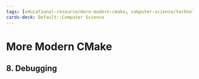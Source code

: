 ```yaml
---
tags: [educational-resource/more-modern-cmake, computer-science/technology/cmake, study-note] 
cards-deck: Default::Computer Science
---
```


# More Modern CMake

## 8. Debugging
